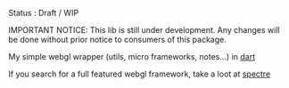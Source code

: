 Status : Draft / WIP

IMPORTANT NOTICE: This lib is still under development. Any changes will be done without prior notice to consumers of this package.

My simple webgl wrapper (utils, micro frameworks, notes...) in [dart](http://dartlang.org)


If you search for a full featured webgl framework, take a loot at [spectre](https://github.com/johnmccutchan/spectre)